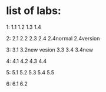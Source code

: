 # list of labs:
1:
1.1
1.2
1.3
1.4

2:
2.1
2.2
2.3
2.4
2.4normal
2.4version

3:
3.1
3.2new vesion
3.3
3.4
3.4new

4:
4.1
4.2
4.3
4.4

5:
5.1
5.2
5.3
5.4
5.5

6:
6.1
6.2

